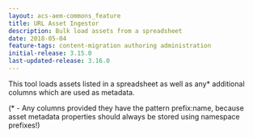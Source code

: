 ```yaml
---
layout: acs-aem-commons_feature
title: URL Asset Ingestor
description: Bulk load assets from a spreadsheet
date: 2018-05-04
feature-tags: content-migration authoring administration
initial-release: 3.15.0
last-updated-release: 3.16.0
---
```


This tool loads assets listed in a spreadsheet as well as any* additional columns which are used as metadata.

(* - Any columns provided they have the pattern prefix:name, because asset metadata properties should always be stored using namespace prefixes!)